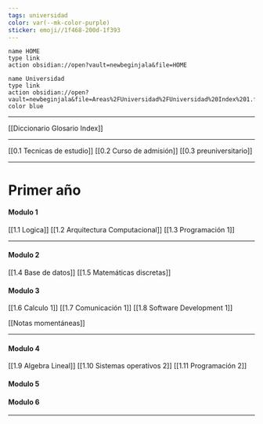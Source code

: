 ```yaml
---
tags: universidad
color: var(--mk-color-purple)
sticker: emoji//1f468-200d-1f393
---
```

```button
name HOME
type link
action obsidian://open?vault=newbeginjala&file=HOME
```
```button
name Universidad
type link
action obsidian://open?vault=newbeginjala&file=Areas%2FUniversidad%2FUniversidad%20Index%201.file%2FUniversidad%20Index
color blue
```

---
[[Diccionario Glosario Index]]

--- 
[[0.1 Tecnicas de estudio]]
[[0.2 Curso de admisión]]
[[0.3 preuniversitario]]

---


# Primer año

#### Modulo 1

[[1.1 Logica]]
[[1.2 Arquitectura Computacional]]
[[1.3 Programación 1]]

---


#### Modulo 2

[[1.4 Base de datos]]
[[1.5 Matemáticas discretas]]

#### Modulo 3

[[1.6 Calculo 1]]
[[1.7 Comunicación 1]]
[[1.8 Software Development 1]]



[[Notas momentáneas]]

---
#### Modulo 4

[[1.9 Algebra Lineal]]
[[1.10 Sistemas operativos 2]] 
[[1.11 Programación 2]]

#### Modulo 5



#### Modulo 6


---

